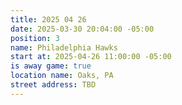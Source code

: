 ```yaml
---
title: 2025 04 26
date: 2025-03-30 20:04:00 -05:00
position: 3
name: Philadelphia Hawks
start at: 2025-04-26 11:00:00 -05:00
is away game: true
location name: Oaks, PA
street address: TBD
---
```


